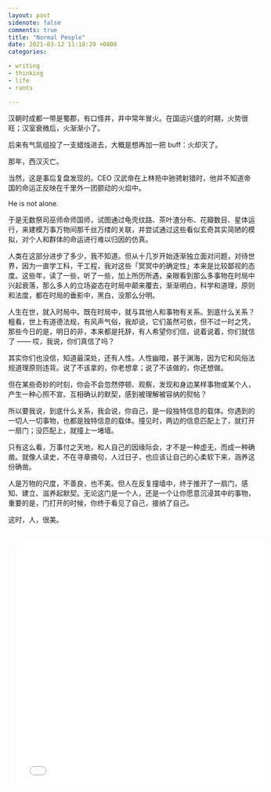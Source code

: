 ```yaml
---
layout: post
sidenote: false
comments: true
title: "Normal People"
date: 2021-03-12 11:18:29 +0800
categories:

- writing
- thinking
- life
- rants

---
```


汉朝时成都一带是蜀郡，有口怪井，井中常年冒火。在国运兴盛的时期，火势很旺；汉室衰微后，火渐渐小了。

后来有气氛组投了一支蜡烛进去，大概是想再加一把 buff：火却灭了。

那年，西汉灭亡。

当然，这是事后复盘发现的。CEO 汉武帝在上林苑中驰骋射猎时，他并不知道帝国的命运正反映在千里外一团颤动的火焰中。

He is not alone.

于是无数祭司巫师命师国师，试图通过龟壳纹路、茶叶渣分布、花瓣数目、星体运行，来建模万事万物间那千丝万缕的关联，并尝试通过这些看似玄奇其实简陋的模拟，对个人和群体的命运进行难以归因的仿真。

人类在这部分进步了多少，我不知道。但从十几岁开始逐渐独立面对问题，对待世界，因为一直学工科，干工程，我对这些「冥冥中的确定性」本来是比较鄙视的态度。这些年，读了一些，听了一些，加上所历所遇，亲眼看到那么多事物在时局中兴起衰落，那么多人的立场姿态在时局中颠来覆去，渐渐明白，科学和道理，原则和法度，都在时局的垂影中，黑白，没那么分明。

人生在世，就入时局中。既在时局中，就与其他人和事物有关系。到底什么关系？粗看，世上有道德法规，有风声气俗，我却说，它们虽然可依，但不过一时之凭，那些今日的是，明日的非，本来都是托辞，有人希望你们信，说着说着，你们就信了 —— 哎，我说，你们真信了吗？

其实你们也没信，知道最深处，还有人性。人性幽暗，甚于渊海，因为它和风俗法规道理原则违背。说了不该拿的，你老想拿；说了不该做的，你还想做。

但在某些奇妙的时刻，你会不会忽然停顿、观察，发现和身边某样事物或某个人，产生一种心照不宣、互相确认的默契，感到被理解被容纳的熨帖？

所以要我说，到底什么关系，我会说，你自己，是一段独特信息的载体。你遇到的一切人一切事物，也都是独特信息的载体。撞见时，两边的信息匹配上了，就打开一扇门；没匹配上，就撞上一堵墙。

只有这么看，万事付之天地，和人自己的因缘际会，才不是一种虚无，而成一种确凿。就像人读史，不在寻章摘句，人过日子，也应该让自己的心柔软下来，涵养这份确凿。

人是万物的尺度，不善良，也不美。但人在反复撞墙中，终于推开了一扇门，感知、建立、滋养起默契。无论这门是一个人，还是一个让你愿意沉浸其中的事物，重要的是，门打开的时候，你终于看见了自己，接纳了自己。

这时，人，很美。

<iframe src="//player.bilibili.com/player.html?aid=288293608&bvid=BV1Xf4y1e7H2&cid=272400313&page=1" scrolling="no" border="0" frameborder="no" framespacing="0" allowfullscreen="true" style="width:100%; height:500px; max-width:100%；align:center; padding:20px;"> </iframe>
